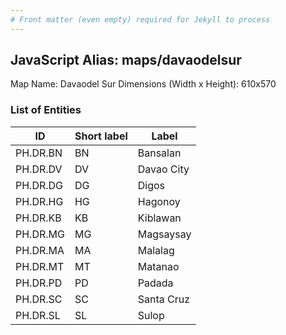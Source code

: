 ```yaml
---
# Front matter (even empty) required for Jekyll to process
---
```


## JavaScript Alias: maps/davaodelsur

Map Name: Davaodel Sur
Dimensions (Width x Height): 610x570





### List of Entities

ID | Short label | Label
---|---|---|
PH.DR.BN | BN | Bansalan
PH.DR.DV | DV | Davao City
PH.DR.DG | DG | Digos
PH.DR.HG | HG | Hagonoy
PH.DR.KB | KB | Kiblawan
PH.DR.MG | MG | Magsaysay
PH.DR.MA | MA | Malalag
PH.DR.MT | MT | Matanao
PH.DR.PD | PD | Padada
PH.DR.SC | SC | Santa Cruz
PH.DR.SL | SL | Sulop